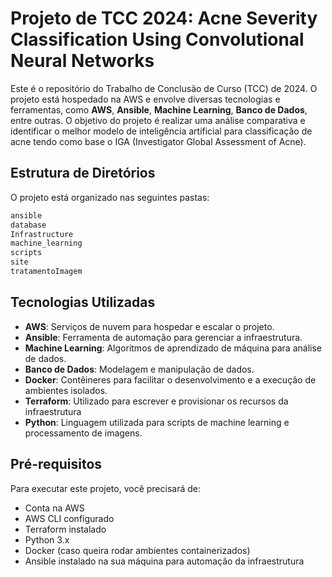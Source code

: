 # Projeto de TCC 2024: Acne Severity Classification Using Convolutional Neural Networks

Este é o repositório do Trabalho de Conclusão de Curso (TCC) de 2024. O projeto está hospedado na AWS e envolve diversas tecnologias e ferramentas, como **AWS**, **Ansible**, **Machine Learning**, **Banco de Dados**, entre outras. O objetivo do projeto é realizar uma análise comparativa e identificar o melhor modelo de inteligência artificial para classificação de acne tendo como base o IGA (Investigator Global Assessment of Acne).

## Estrutura de Diretórios

O projeto está organizado nas seguintes pastas:

```bash
ansible
database
Infrastructure
machine_learning
scripts
site
tratamentoImagem
```


## Tecnologias Utilizadas

- **AWS**: Serviços de nuvem para hospedar e escalar o projeto.
- **Ansible**: Ferramenta de automação para gerenciar a infraestrutura.
- **Machine Learning**: Algoritmos de aprendizado de máquina para análise de dados.
- **Banco de Dados**: Modelagem e manipulação de dados.
- **Docker**: Contêineres para facilitar o desenvolvimento e a execução de ambientes isolados.
- **Terraform**: Utilizado para escrever e provisionar os recursos da infraestrutura
- **Python**: Linguagem utilizada para scripts de machine learning e processamento de imagens.

## Pré-requisitos

Para executar este projeto, você precisará de:

- Conta na AWS
- AWS CLI configurado
- Terraform instalado
- Python 3.x
- Docker (caso queira rodar ambientes containerizados)
- Ansible instalado na sua máquina para automação da infraestrutura